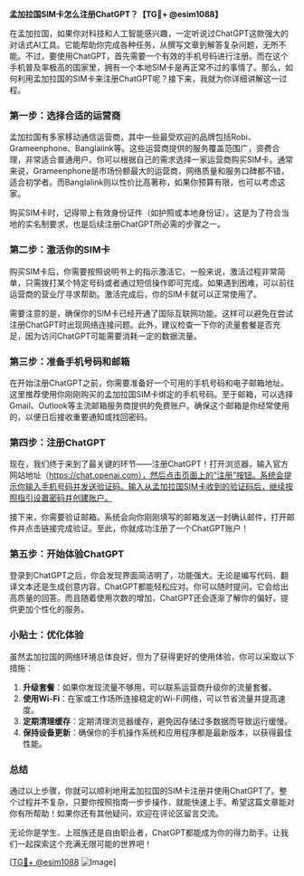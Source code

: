 **孟加拉国SIM卡怎么注册ChatGPT？【TG💪+ @esim1088】**

在孟加拉国，如果你对科技和人工智能感兴趣，一定听说过ChatGPT这款强大的对话式AI工具。它能帮助你完成各种任务，从撰写文章到解答复杂问题，无所不能。不过，要使用ChatGPT，首先需要一个有效的手机号码进行注册。而在这个手机普及率极高的国家里，拥有一个本地SIM卡是再正常不过的事情了。那么，如何利用孟加拉国的SIM卡来注册ChatGPT呢？接下来，我就为你详细讲解这一过程。

### 第一步：选择合适的运营商

孟加拉国有多家移动通信运营商，其中一些最受欢迎的品牌包括Robi、Grameenphone、Banglalink等。这些运营商提供的服务覆盖范围广，资费合理，非常适合普通用户。你可以根据自己的需求选择一家运营商购买SIM卡。通常来说，Grameenphone是市场份额最大的运营商，网络质量和服务口碑都不错，适合初学者。而Banglalink则以性价比高著称，如果你预算有限，也可以考虑这家。

购买SIM卡时，记得带上有效身份证件（如护照或本地身份证）。这是为了符合当地的实名制要求，也是后续注册ChatGPT所必需的步骤之一。

### 第二步：激活你的SIM卡

购买SIM卡后，你需要按照说明书上的指示激活它。一般来说，激活过程非常简单，只需拨打某个特定号码或者通过短信操作即可完成。如果遇到困难，可以前往运营商的营业厅寻求帮助。激活完成后，你的SIM卡就可以正常使用了。

需要注意的是，确保你的SIM卡已经开通了国际互联网功能。这样可以避免在尝试注册ChatGPT时出现网络连接问题。此外，建议检查一下你的流量套餐是否充足，因为访问ChatGPT可能需要消耗一定的数据流量。

### 第三步：准备手机号码和邮箱

在开始注册ChatGPT之前，你需要准备好一个可用的手机号码和电子邮箱地址。这里推荐使用你刚刚购买的孟加拉国SIM卡绑定的手机号码。至于邮箱，可以选择Gmail、Outlook等主流邮箱服务商提供的免费账户。确保这个邮箱是你经常使用的，以便日后接收重要通知或找回密码。

### 第四步：注册ChatGPT

现在，我们终于来到了最关键的环节——注册ChatGPT！打开浏览器，输入官方网站地址（https://chat.openai.com），然后点击页面上的“注册”按钮。系统会提示你输入手机号码并发送验证码。输入从孟加拉国SIM卡收到的验证码后，继续按照指引设置密码并创建账户。

接下来，你需要验证邮箱。系统会向你刚刚填写的邮箱发送一封确认邮件，打开邮件并点击链接完成验证。至此，你就成功注册了一个ChatGPT账户！

### 第五步：开始体验ChatGPT

登录到ChatGPT之后，你会发现界面简洁明了，功能强大。无论是编写代码、翻译文本还是生成创意内容，ChatGPT都能轻松应对。你可以随时提问，它会给出高质量的回答。而且随着使用次数的增加，ChatGPT还会逐渐了解你的偏好，提供更加个性化的服务。

### 小贴士：优化体验

虽然孟加拉国的网络环境总体良好，但为了获得更好的使用体验，你可以采取以下措施：

1. **升级套餐**：如果你发现流量不够用，可以联系运营商升级你的流量套餐。
2. **使用Wi-Fi**：在家或工作场所连接稳定的Wi-Fi网络，可以节省流量并提高速度。
3. **定期清理缓存**：定期清理浏览器缓存，避免因存储过多数据而导致运行缓慢。
4. **保持设备更新**：确保你的手机操作系统和应用程序都是最新版本，以获得最佳性能。

### 总结

通过以上步骤，你就可以顺利地用孟加拉国的SIM卡注册并使用ChatGPT了。整个过程并不复杂，只要你按照指南一步步操作，就能快速上手。希望这篇文章能对你有所帮助！如果你还有其他疑问，欢迎在评论区留言交流。

无论你是学生、上班族还是自由职业者，ChatGPT都能成为你的得力助手。让我们一起探索这个充满无限可能的世界吧！

[[TG💪+ @esim1088](https://t.me/s/esim1088) ![Image](https://i.postimg.cc/4NQfJmqS/Snipaste-2025-05-13-00-14-12.png)]